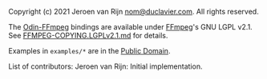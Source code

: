 Copyright (c) 2021 Jeroen van Rijn <nom@duclavier.com>. All rights reserved.

The [Odin-FFmpeg](https://github.com/Kelimion/odin-ffmpeg) bindings are available under [FFmpeg](https://github.com/FFmpeg/FFmpeg)'s GNU LGPL v2.1. See [FFMPEG-COPYING.LGPLv2.1.md](FFMPEG-COPYING.LGPLv2.1.md) for details.

Examples in `examples/*` are in the [Public Domain](https://unlicense.org/).

List of contributors:
	Jeroen van Rijn: Initial implementation.